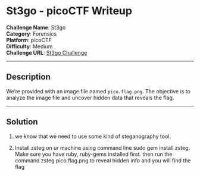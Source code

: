 # St3go - picoCTF Writeup

**Challenge Name**: St3go  
**Category**: Forensics  
**Platform**: picoCTF  
**Difficulty**: Medium  
**Challenge URL**: [St3go Challenge](https://play.picoctf.org/practice/challenge/68?category=4&difficulty=1&page=1)  

---

## Description
We’re provided with an image file named `pico.flag.png`. The objective is to analyze the image file and uncover hidden data that reveals the flag.

---

## Solution

1. we know that we need to use some kind of steganography tool. 

2. Install zsteg on ur machine using command line sudo gem install zsteg. Make sure you have ruby, ruby-gems installed first.
then run the command zsteg pico.flag.png to reveal hidden info and you will find the flag
